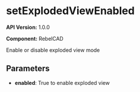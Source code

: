 # setExplodedViewEnabled

**API Version:** 1.0.0

**Component:** RebelCAD

Enable or disable exploded view mode

## Parameters

- **enabled**: True to enable exploded view

